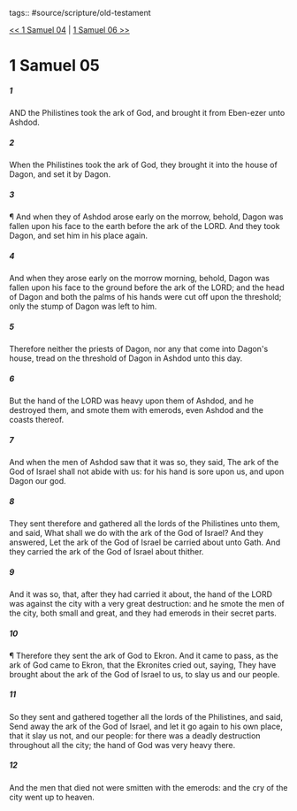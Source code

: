 tags:: #source/scripture/old-testament

[<< 1 Samuel 04](/Old_Testament/09_1_Samuel/1_Samuel_04.md) | [1 Samuel 06 >>](/Old_Testament/09_1_Samuel/1_Samuel_06.md)

# 1 Samuel 05

##### 1

AND the Philistines took the ark of God, and brought it from Eben-ezer unto Ashdod.

##### 2

When the Philistines took the ark of God, they brought it into the house of Dagon, and set it by Dagon.

##### 3

¶ And when they of Ashdod arose early on the morrow, behold, Dagon was fallen upon his face to the earth before the ark of the LORD. And they took Dagon, and set him in his place again.

##### 4

And when they arose early on the morrow morning, behold, Dagon was fallen upon his face to the ground before the ark of the LORD; and the head of Dagon and both the palms of his hands were cut off upon the threshold; only the stump of Dagon was left to him.

##### 5

Therefore neither the priests of Dagon, nor any that come into Dagon's house, tread on the threshold of Dagon in Ashdod unto this day.

##### 6

But the hand of the LORD was heavy upon them of Ashdod, and he destroyed them, and smote them with emerods, even Ashdod and the coasts thereof.

##### 7

And when the men of Ashdod saw that it was so, they said, The ark of the God of Israel shall not abide with us: for his hand is sore upon us, and upon Dagon our god.

##### 8

They sent therefore and gathered all the lords of the Philistines unto them, and said, What shall we do with the ark of the God of Israel? And they answered, Let the ark of the God of Israel be carried about unto Gath. And they carried the ark of the God of Israel about thither.

##### 9

And it was so, that, after they had carried it about, the hand of the LORD was against the city with a very great destruction: and he smote the men of the city, both small and great, and they had emerods in their secret parts.

##### 10

¶ Therefore they sent the ark of God to Ekron. And it came to pass, as the ark of God came to Ekron, that the Ekronites cried out, saying, They have brought about the ark of the God of Israel to us, to slay us and our people.

##### 11

So they sent and gathered together all the lords of the Philistines, and said, Send away the ark of the God of Israel, and let it go again to his own place, that it slay us not, and our people: for there was a deadly destruction throughout all the city; the hand of God was very heavy there.

##### 12

And the men that died not were smitten with the emerods: and the cry of the city went up to heaven.
